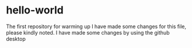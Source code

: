 # hello-world
The first repository for warming up
I have made some changes for this file, please kindly noted.
I have made some changes by using the github desktop
